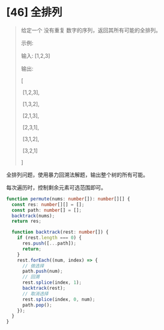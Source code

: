# [46] 全排列

> 给定一个 没有重复 数字的序列，返回其所有可能的全排列。
>
> 示例:
>
> 输入: [1,2,3]
>
> 输出:
>
> [
>
> ⁠ [1,2,3],
>
> ⁠ [1,3,2],
>
> ⁠ [2,1,3],
>
> ⁠ [2,3,1],
>
> ⁠ [3,1,2],
>
> ⁠ [3,2,1]
>
> ]

全排列问题，使用暴力回溯法解题，输出整个树的所有可能。

每次遍历时，控制剩余元素可选范围即可。

```ts
function permute(nums: number[]): number[][] {
  const res: number[][] = [];
  const path: number[] = [];
  backtrack(nums);
  return res;

  function backtrack(rest: number[]) {
    if (rest.length === 0) {
      res.push([...path]);
      return;
    }
    rest.forEach((num, index) => {
      // 做选择
      path.push(num);
      // 回溯
      rest.splice(index, 1);
      backtrack(rest);
      // 取消选择
      rest.splice(index, 0, num);
      path.pop();
    });
  }
}
```
